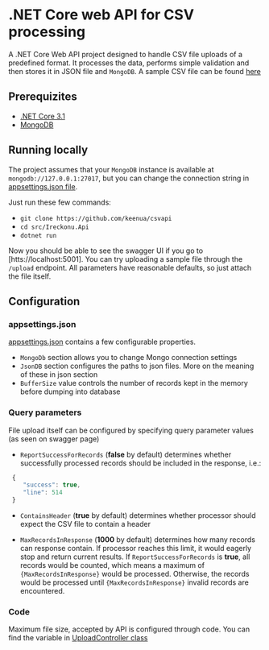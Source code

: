 # .NET Core web API for CSV processing

A .NET Core Web API project designed to handle CSV file uploads of a predefined format. 
It processes the data, performs simple validation and then stores it in JSON file and `MongoDB`.
A sample CSV file can be found [here][sample csv]

## Prerequizites

- [.NET Core 3.1](https://dotnet.microsoft.com/download/dotnet-core)
- [MongoDB](https://docs.mongodb.com/manual/tutorial/install-mongodb-on-windows/)

## Running locally

The project assumes that your `MongoDB` instance is available at `mongodb://127.0.0.1:27017`, but you can change the connection string in [appsettings.json file][app settings].

Just run these few commands:

- `git clone https://github.com/keenua/csvapi`
- `cd src/Ireckonu.Api`
- `dotnet run`

Now you should be able to see the swagger UI if you go to [htts://localhost:5001].
You can try uploading a sample file through the `/upload` endpoint. 
All parameters have reasonable defaults, so just attach the file itself.

## Configuration

### appsettings.json

[appsettings.json][app settings] contains a few configurable properties.

- `MongoDb` section allows you to change Mongo connection settings
- `JsonDB` section configures the paths to json files. More on the meaning of these in json section
- `BufferSize` value controls the number of records kept in the memory before dumping into database

### Query parameters 

File upload itself can be configured by specifying query parameter values (as seen on swagger page)

- `ReportSuccessForRecords` (**false** by default) determines whether successfully processed records should be included in the response, i.e.:
```javascript
 {
    "success": true,
    "line": 514
 }
```

- `ContainsHeader` (**true** by default) determines whether processor should expect the CSV file to contain a header

- `MaxRecordsInResponse` (**1000** by default) determines how many records can response contain. If processor reaches this limit, it would eagerly stop and return current results. If `ReportSuccessForRecords` is **true**, all records would be counted, which means a maximum of `{MaxRecordsInResponse}` would be processed. Otherwise, the records would be processed until `{MaxRecordsInResponse}` invalid records are encountered.

### Code

Maximum file size, accepted by API is configured through code. You can find the variable in [UploadController class][max file size]

[sample csv]: ./src/Ireckonu.Tests/TestData/small.csv
[app settings]: ./src/Ireckonu.Api/appsettings.json
[max file size]: ./src/Ireckonu.Api/Controllers/UploadController.cs
